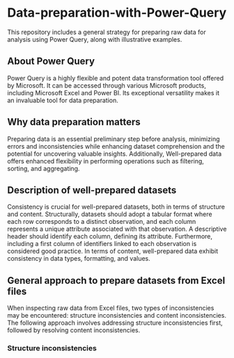 # Data-preparation-with-Power-Query
This repository includes a general strategy for preparing raw data for analysis using Power Query, along with illustrative examples.
## About Power Query
Power Query is a highly flexible and potent data transformation tool offered by Microsoft. It can be accessed through various Microsoft products, including Microsoft Excel and Power BI. Its exceptional versatility makes it an invaluable tool for data preparation.
## Why data preparation matters
Preparing data is an essential preliminary step before analysis, minimizing errors and inconsistencies while enhancing dataset comprehension and the potential for uncovering valuable insights. Additionally, Well-prepared data offers enhanced flexibility in performing operations such as filtering, sorting, and aggregating.
## Description of well-prepared datasets
Consistency is crucial for well-prepared datasets, both in terms of structure and content. Structurally, datasets should adopt a tabular format where each row corresponds to a distinct observation, and each column represents a unique attribute associated with that observation. A descriptive header should identify each column, defining its attribute. Furthermore, including a first column of identifiers linked to each observation is considered good practice. In terms of content, well-prepared data exhibit consistency in data types, formatting, and values.
## General approach to prepare datasets from Excel files
When inspecting raw data from Excel files, two types of inconsistencies may be encountered: structure inconsistencies and content inconsistencies. The following approach involves addressing structure inconsistencies first, followed by resolving content inconsistencies.
### Structure inconsistencies
